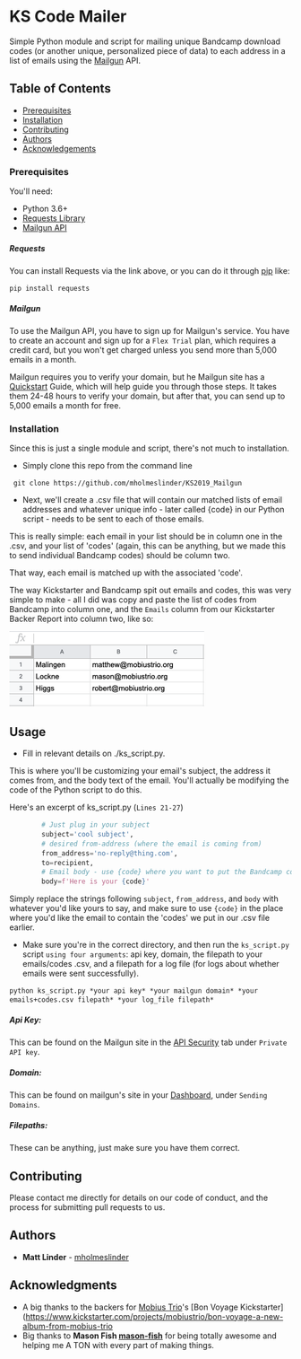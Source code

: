 # KS Code Mailer

Simple Python module and script for mailing unique Bandcamp download codes (or another unique, personalized piece of data) to each address in a list of emails using the [Mailgun](https://app.mailgun.com/) API.

## Table of Contents
- [Prerequisites](#prerequisites)
- [Installation](#installation)
- [Contributing](#contributing)
- [Authors](#authors)
- [Acknowledgements](#acknowledgements)

### Prerequisites

You'll need:

* Python 3.6+
* [Requests Library](https://requests.readthedocs.io/en/master/)
* [Mailgun API](https://documentation.mailgun.com/en/latest/api_reference.html)

##### Requests
You can install Requests via the link above, or you can do it through [pip](https://pip.pypa.io/en/stable/) like:

```
pip install requests
```

##### Mailgun
To use the Mailgun API, you have to sign up for Mailgun's service. You have to create an account and sign up for a `Flex Trial` plan, which requires a credit card, but you won't get charged unless you send more than 5,000 emails in a month.

Mailgun requires you to verify your domain, but he Mailgun site has a [Quickstart](https://documentation.mailgun.com/en/latest/quickstart-sending.html) Guide, which will help guide you through those steps. It takes them 24-48 hours to verify your domain, but after that, you can send up to 5,000 emails a month for free.

### Installation

Since this is just a single module and script, there's not much to installation.

* Simply clone this repo from the command line

```
 git clone https://github.com/mholmeslinder/KS2019_Mailgun
```


* Next, we'll create a .csv file that will contain our matched lists of email addresses and whatever unique info - later called {code} in our Python script - needs to be sent to each of those emails.

This is really simple: each email in your list should be in column one in the .csv, and your list of 'codes' (again, this can be anything, but we made this to send individual Bandcamp codes) should be column two.

That way, each email is matched up with the associated 'code'.

The way Kickstarter and Bandcamp spit out emails and codes, this was very simple to make - all I did was copy and paste  the list of codes from Bandcamp into column one, and the  `Emails` column from our Kickstarter Backer Report into column two, like so: 

![](./docs/test_csv_example.png)

## Usage

* Fill in relevant details on ./ks_script.py. 

This is where you'll be customizing your email's subject, the address it comes from, and the body text of the email. You'll actually be modifying the code of the Python script to do this.

Here's an excerpt of ks_script.py (`Lines 21-27`)

```python
        # Just plug in your subject 
        subject='cool subject',
        # desired from-address (where the email is coming from)
        from_address='no-reply@thing.com',
        to=recipient,
        # Email body - use {code} where you want to put the Bandcamp code
        body=f'Here is your {code}'
```
Simply replace the strings following `subject`, `from_address`, and `body` with whatever you'd like yours to say, and make sure to use `{code}` in the place where you'd like the email to contain the 'codes' we put in our .csv file earlier.

*  Make sure you're in the correct directory, and then run the `ks_script.py` script `using four arguments`: api key, domain, the filepath to your emails/codes .csv, and a filepath for a log file (for  logs about whether emails were sent successfully).

```
python ks_script.py *your api key* *your mailgun domain* *your emails+codes.csv filepath* *your log_file filepath* 
```

##### Api Key: 
This can be found on the Mailgun site in the [API Security](https://app.mailgun.com/app/account/security/api_keys) tab under `Private API key`.

##### Domain: 
This can be found on mailgun's site in your [Dashboard](https://app.mailgun.com/app/dashboard), under `Sending Domains`.

##### Filepaths: 
These can be anything, just make sure you have them correct. 

## Contributing

Please contact me directly for details on our code of conduct, and the process for submitting pull requests to us.

## Authors

* **Matt Linder** - [mholmeslinder](https://github.com/mholmeslinder)


## Acknowledgments
* A big thanks to the backers for [Mobius Trio](http://mobiustrio.org)'s [Bon Voyage Kickstarter](https://www.kickstarter.com/projects/mobiustrio/bon-voyage-a-new-album-from-mobius-trio
* Big thanks to **Mason Fish [mason-fish](https://github.com/mason-fish)** for being totally awesome and helping me A TON with every part of making things.
